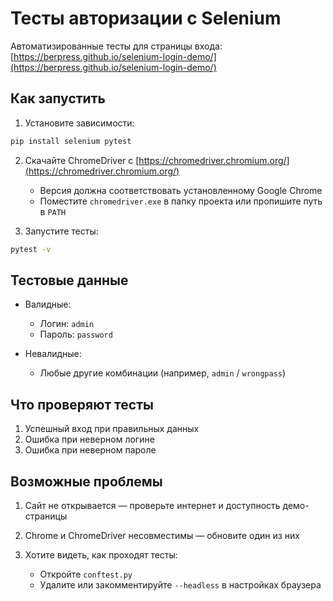 # Тесты авторизации с Selenium

Автоматизированные тесты для страницы входа: [https://berpress.github.io/selenium-login-demo/](https://berpress.github.io/selenium-login-demo/)

## Как запустить

1. Установите зависимости:

```bash
pip install selenium pytest
```

2. Скачайте ChromeDriver с [https://chromedriver.chromium.org/](https://chromedriver.chromium.org/)

   * Версия должна соответствовать установленному Google Chrome
   * Поместите `chromedriver.exe` в папку проекта или пропишите путь в `PATH`

3. Запустите тесты:

```bash
pytest -v
```

## Тестовые данные

* Валидные:

  * Логин: `admin`
  * Пароль: `password`
* Невалидные:

  * Любые другие комбинации (например, `admin` / `wrongpass`)

## Что проверяют тесты

1. Успешный вход при правильных данных
2. Ошибка при неверном логине
3. Ошибка при неверном пароле

## Возможные проблемы

1. Сайт не открывается — проверьте интернет и доступность демо-страницы
2. Chrome и ChromeDriver несовместимы — обновите один из них
3. Хотите видеть, как проходят тесты:

   * Откройте `conftest.py`
   * Удалите или закомментируйте `--headless` в настройках браузера
